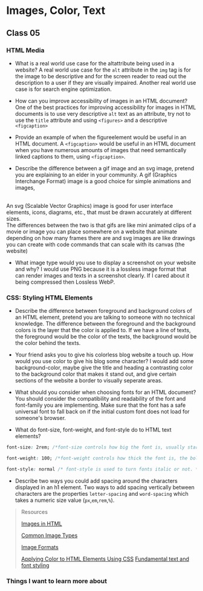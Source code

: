 # Images, Color, Text

## Class 05

### HTML Media
- What is a real world use case for the altattribute being used in a website?
A real world use case for the `alt` attribute in the `img` tag is for the image to be descriptive and for the screen reader to read out the description to a user if they are visually impaired. Another real world use case is for search engine optimization. 

- How can you improve accessibility of images in an HTML document?
One of the best practices for improving accessibility for images in HTML documents is to use very descriptive `alt` text as an attribute, try not to use the `title` attribute and using `<figures>` and a descriptive `<figcaption>`

- Provide an example of when the figureelement would be useful in an HTML document.
A `<figcaption>` would be useful in an HTML document when you have numerous amounts of images that need semantically linked captions to them, using `<figcaption>`.

- Describe the difference between a gif image and an svg image, pretend you are explaining to an elder in your community.
A gif (Graphics Interchange Format) image is a good choice for simple animations and images, 
<br>
An svg (Scalable Vector Graphics) image is good for user interface elements, icons, diagrams, etc., that must be drawn accurately at different sizes.
<br>
The differences between the two is that gifs are like mini animated clips of a movie or image you can place somewhere on a website that animate depending on how many frames there are and svg images are like drawings you can create with code commands that can scale with its canvas (the website)

- What image type would you use to display a screenshot on your website and why?
I would use PNG because it is a lossless image format that can render images and texts in a screenshot clearly. If I cared about it being compressed then Lossless WebP.

### CSS: Styling HTML Elements 
- Describe the difference between foreground and background colors of an HTML element, pretend you are talking to someone with no technical knowledge.
The difference between the foreground and the background colors is the layer that the color is applied to. If we have a line of texts, the foreground would be the color of the texts, the background would be the color behind the texts.

- Your friend asks you to give his colorless blog website a touch up. How would you use color to give his blog some character?
I would add some background-color, maybe give the title and heading a contrasting color to the background color that makes it stand out, and give certain sections of the website a border to visually seperate areas.

- What should you consider when choosing fonts for an HTML document?
You should consider the compatibility and readability of the font and font-family you are implementing. Make sure that the font has a safe universal font to fall back on if the initial custom font does not load for someone's browser.

- What do font-size, font-weight, and font-style do to HTML text elements?

```css
font-size: 2rem; /*font-size controls how big the font is, usually starting from a default of 16px */

font-weight: 100; /*font-weight controls how thick the font is, the boldness of the font. */

font-style: normal /* font-style is used to turn fonts italic or not. */

```

- Describe two ways you could add spacing around the characters displayed in an h1 element.
Two ways to add spacing vertically between characters are the properties `letter-spacing` and `word-spacing` which takes a numeric size value (`px`,`em`,`rem`,`%`).

>Resources
>
>[Images in HTML](https://developer.mozilla.org/en-US/docs/Learn/HTML/Multimedia_and_embedding/Images_in_HTML)
>
>[Common Image Types](https://developer.mozilla.org/en-US/docs/Web/Media/Formats/Image_types)
>
>[Image Formats](https://developer.mozilla.org/en-US/docs/Web/Media/Formats/Image_types#choosing_an_image_format)
>
>[Applying Color to HTML Elements Using CSS](https://developer.mozilla.org/en-US/docs/Web/CSS/CSS_Colors/Applying_color)
>[Fundamental text and font styling](https://developer.mozilla.org/en-US/docs/Learn/CSS/Styling_text/Fundamentals)

### Things I want to learn more about
